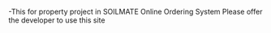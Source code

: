 -This for property project in SOILMATE Online Ordering System Please offer the developer to use this site
